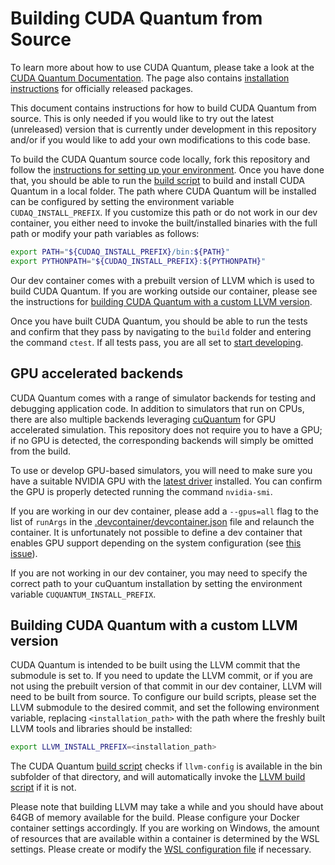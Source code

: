 # Building CUDA Quantum from Source

To learn more about how to use CUDA Quantum, please take a look at the [CUDA
Quantum Documentation][cudaq_docs]. The page also contains [installation
instructions][official_install] for officially released packages.

[cudaq_docs]: https://developer.nvidia.com/cudaq
[official_install]: todo

This document contains instructions for how to build CUDA Quantum from source.
This is only needed if you would like to try out the latest (unreleased) version
that is currently under development in this repository and/or if you would like
to add your own modifications to this code base.

To build the CUDA Quantum source code locally, fork this repository and follow
the [instructions for setting up your environment](./Dev_Setup.md). Once you
have done that, you should be able to run the [build
script](./scripts/build_cudaq.sh) to build and install CUDA Quantum in a local
folder. The path where CUDA Quantum will be installed can be configured by
setting the environment variable `CUDAQ_INSTALL_PREFIX`. If you customize this
path or do not work in our dev container, you either need to invoke the
built/installed binaries with the full path or modify your path variables as
follows:

```bash
export PATH="${CUDAQ_INSTALL_PREFIX}/bin:${PATH}"
export PYTHONPATH="${CUDAQ_INSTALL_PREFIX}:${PYTHONPATH}"
```

Our dev container comes with a prebuilt version of LLVM which is used to build
CUDA Quantum. If you are working outside our container, please see the
instructions for [building CUDA Quantum with a custom LLVM
version](#building-cudaq-with-a-custom-llvm-version).

Once you have built CUDA Quantum, you should be able to run the tests and
confirm that they pass by navigating to the `build` folder and entering the
command `ctest`. If all tests pass, you are all set to [start
developing](./Developing.md).

## GPU accelerated backends

CUDA Quantum comes with a range of simulator backends for testing and debugging
application code. In addition to simulators that run on CPUs, there are also
multiple backends leveraging [cuQuantum][cuquantum] for GPU accelerated
simulation. This repository does not require you to have a GPU; if no GPU is
detected, the corresponding backends will simply be omitted from the build.

To use or develop GPU-based simulators, you will need to make sure you have a
suitable NVIDIA GPU with the [latest driver][nvidia_driver] installed. You can
confirm the GPU is properly detected running the command `nvidia-smi`.

If you are working in our dev container, please add a `--gpus=all` flag to the
list of `runArgs` in the
[.devcontainer/devcontainer.json](.devcontainer/devcontainer.json) file and
relaunch the container. It is unfortunately not possible to define a dev
container that enables GPU support depending on the system configuration (see
[this issue](https://github.com/airo-ugent/airo-ros/issues/17)).

If you are not working in our dev container, you may need to specify the correct
path to your cuQuantum installation by setting the environment variable
`CUQUANTUM_INSTALL_PREFIX`.

[cuquantum]: https://developer.nvidia.com/cuquantum-sdk
[nvidia_driver]: https://www.nvidia.com/download/index.aspx

## Building CUDA Quantum with a custom LLVM version

CUDA Quantum is intended to be built using the LLVM commit that the submodule is
set to. If you need to update the LLVM commit, or if you are not using the
prebuilt version of that commit in our dev container, LLVM will need to be built
from source. To configure our build scripts, please set the LLVM submodule to
the desired commit, and set the following environment variable, replacing
`<installation_path>` with the path where the freshly built LLVM tools and
libraries should be installed:

```bash
export LLVM_INSTALL_PREFIX=<installation_path>
```

The CUDA Quantum [build script](./scripts/build_cudaq.sh) checks if
`llvm-config` is available in the bin subfolder of that directory, and will
automatically invoke the [LLVM build script](./scripts/build_llvm.sh) if it is
not.

Please note that building LLVM may take a while and you should have about 64GB
of memory available for the build. Please configure your Docker container
settings accordingly. If you are working on Windows, the amount of resources
that are available within a container is determined by the WSL settings. Please
create or modify the [WSL configuration file][wsl_config] if necessary.

[wsl_config]: https://learn.microsoft.com/en-us/windows/wsl/wsl-config
